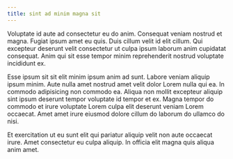 ```yaml
---
title: sint ad minim magna sit
---
```


Voluptate id aute ad consectetur eu do anim. Consequat veniam nostrud et magna. Fugiat ipsum amet eu quis. Duis cillum velit id elit cillum. Qui excepteur deserunt velit consectetur ut culpa ipsum laborum anim cupidatat consequat. Anim qui sit esse tempor minim reprehenderit nostrud voluptate incididunt ex.

Esse ipsum sit sit elit minim ipsum anim ad sunt. Labore veniam aliquip ipsum minim. Aute nulla amet nostrud amet velit dolor Lorem nulla qui ea. In commodo adipisicing non commodo ea. Aliqua non mollit excepteur aliquip sint ipsum deserunt tempor voluptate id tempor et ex. Magna tempor do commodo et irure voluptate Lorem culpa elit deserunt veniam Lorem occaecat. Amet amet irure eiusmod dolore cillum do laborum do ullamco do nisi.

Et exercitation ut eu sunt elit qui pariatur aliquip velit non aute occaecat irure. Amet consectetur eu culpa aliquip. In officia elit magna quis aliqua anim amet.